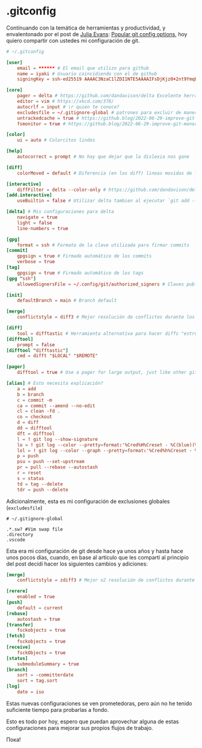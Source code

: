# .gitconfig

Continuando con la temática de herramientas y productividad, y envalentonado por el post de [Julia Evans](https://jvns.ca/about/#about-me): [Popular git config options](https://jvns.ca/blog/2024/02/16/popular-git-config-options/), hoy quiero compartir con ustedes mi configuración de git.

```toml
# ~/.gitconfig

[user]
    email = ****** # El email que utilizo para github
    name = iyaki # Usuario coincidiendo con el de github
    signingKey = ssh-ed25519 AAAAC3NzaC1lZDI1NTE5AAAAIFsDjKjz0+2nt9YmqETTLNM9PtxfKP/2ihhcj/q27Mtu # Clave pública correspondiente a la clave privada que utiizo para firmar los commits

[core]
    pager = delta # https://github.com/dandavison/delta Excelente herramienta para mejorar la experiencia al realizar diffs
    editor = vim # https://xkcd.com/378/
    autocrlf = input # \r quien te conoce?
    excludesfile = ~/.gitignore-global # patrones para excluir de manera global
    untrackedcache = true # https://github.blog/2022-06-29-improve-git-monorepo-performance-with-a-file-system-monitor/
    fsmonitor = true # https://github.blog/2022-06-29-improve-git-monorepo-performance-with-a-file-system-monitor/

[color]
    ui = auto # Colorcitos lindos

[help]
    autocorrect = prompt # No hay que dejar que la dislexia nos gane

[diff]
    colorMoved = default # Diferencia (en los diff) lineas movidas de lineas eliminadas y nuevas

[interactive]
    diffFilter = delta --color-only # https://github.com/dandavison/delta
[add.interactive]
    useBuiltin = false # Utilizar delta tambien al ejecutar `git add --interactive` https://git-scm.com/book/en/v2/Git-Tools-Interactive-Staging

[delta] # Mis configuraciones para delta
    navigate = true
    light = false
    line-numbers = true

[gpg]
    format = ssh # Formato de la clave utilizada para firmar commits
[commit]
    gpgsign = true # Firmado automático de los commits
    verbose = true
[tag]
    gpgsign = true # Firmado automático de los tags
[gpg "ssh"]
    allowedSignersFile = ~/.config/git/authorized_signers # Claves publicas consideradas "seguras" para los commits firmados

[init]
    defaultBranch = main # Branch default

[merge]
    conflictstyle = diff3 # Mejor resolución de conflictos durante los merge

[diff]
    tool = difftastic # Herramienta alternativa para hacer diffs "estructurales". Cuando la conocí me pareció una idea excelente pero la verdad es que despues nunca la usé
[difftool]
    prompt = false
[difftool "difftastic"]
    cmd = difft "$LOCAL" "$REMOTE"

[pager]
    difftool = true # Use a pager for large output, just like other git commands

[alias] # Esto necesita explicación?
    a = add
    b = branch
    c = commit -m
    ca = commit --amend --no-edit
    cl = clean -fd .
    co = checkout
    d = diff
    dd = difftool
    dft = difftool
    l = ! git log --show-signature
    lo = ! git log --color --pretty=format:'%Cred%H%Creset - %C(blue)(%G? %GT)%Creset%C(yellow)%d%Creset %s %Cgreen(%cr) %C(bold blue)<%an>%Creset'
    lol = ! git log --color --graph --pretty=format:'%Cred%h%Creset - %C(blue)(%G? %GT)%Creset%C(yellow)%d%Creset %s %Cgreen(%cr) %C(bold blue)<%an>%Creset' --abbrev-commit --
    p = push
    psu = push --set-upstream
    pr = pull --rebase --autostash
    r = reset
    s = status
    td = tag --delete
    tdr = push --delete
```

Adicionalmente, esta es mi configuración de exclusiones globales (`excludesfile`)

```.gitignore
# ~/.gitignore-global

.*.sw? #Vim swap file
.directory
.vscode
```

Esta era mi configuración de git desde hace ya unos años y hasta hace unos pocos días, cuando, en base al artículo que les compartí al principio del post decidí hacer los siguientes cambios y adiciones:

```toml
[merge]
    conflictstyle = zdiff3 # Mejor x2 resolución de conflictos durante los merge

[rerere]
    enabled = true
[push]
    default = current
[rebase]
    autostash = true
[transfer]
    fsckobjects = true
[fetch]
    fsckobjects = true
[receive]
    fsckObjects = true
[status]
    submoduleSummary = true
[branch]
    sort = -committerdate
    sort = tag.sort
[log]
    date = iso
```

Estas nuevas configuraciones se ven prometedoras, pero aún no he tenido suficiente tiempo para probarlas a fondo.

Esto es todo por hoy, espero que puedan aprovechar alguna de estas configuraciones para mejorar sus propios flujos de trabajo.

Пока́!
